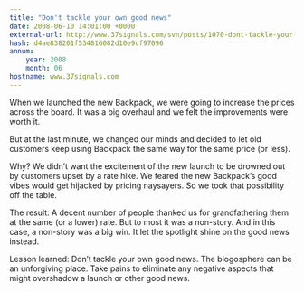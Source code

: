 ```yaml
---
title: "Don't tackle your own good news"
date: 2008-06-10 14:01:00 +0000
external-url: http://www.37signals.com/svn/posts/1070-dont-tackle-your-own-good-news
hash: d4ae838201f534816082d10e9cf97096
annum:
    year: 2008
    month: 06
hostname: www.37signals.com
---
```


When we launched the new Backpack, we were going to increase the prices across the board. It was a big overhaul and we felt the improvements were worth it.



But at the last minute, we changed our minds and decided to let old customers keep using Backpack the same way for the same price (or less).



Why? We didn’t want the excitement of the new launch to be drowned out by customers upset by a rate hike. We feared the new Backpack’s good vibes would get hijacked by pricing naysayers. So we took that possibility off the table.



The result: A decent number of people thanked us for grandfathering them at the same (or a lower) rate. But to most it was a non-story. And in this case, a non-story was a big win. It let the spotlight shine on the good news instead.



Lesson learned: Don’t tackle your own good news. The blogosphere can be an unforgiving place. Take pains to eliminate any negative aspects that might overshadow a launch or other good news.

  

